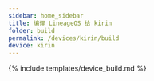 ```yaml
---
sidebar: home_sidebar
title: 编译 LineageOS 给 kirin
folder: build
permalink: /devices/kirin/build
device: kirin
---
```

{% include templates/device_build.md %}
